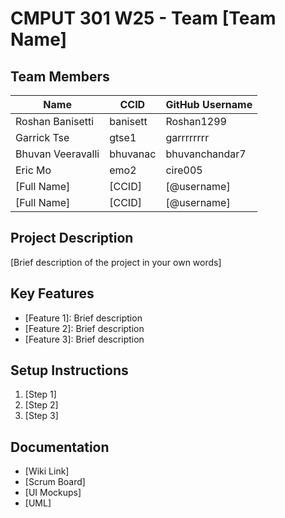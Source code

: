 # CMPUT 301 W25 - Team [Team Name]

## Team Members

| Name        | CCID   | GitHub Username |
| ----------- | ------ | --------------- |
| Roshan Banisetti | banisett | Roshan1299     |
| Garrick Tse | gtse1 | garrrrrrrr     |
| Bhuvan Veeravalli | bhuvanac | bhuvanchandar7     |
| Eric Mo | emo2 | cire005     |
| [Full Name] | [CCID] | [@username]     |
| [Full Name] | [CCID] | [@username]     |

## Project Description

[Brief description of the project in your own words]

## Key Features

- [Feature 1]: Brief description
- [Feature 2]: Brief description
- [Feature 3]: Brief description

## Setup Instructions

1. [Step 1]
2. [Step 2]
3. [Step 3]

## Documentation

- [Wiki Link]
- [Scrum Board]
- [UI Mockups]
- [UML]
